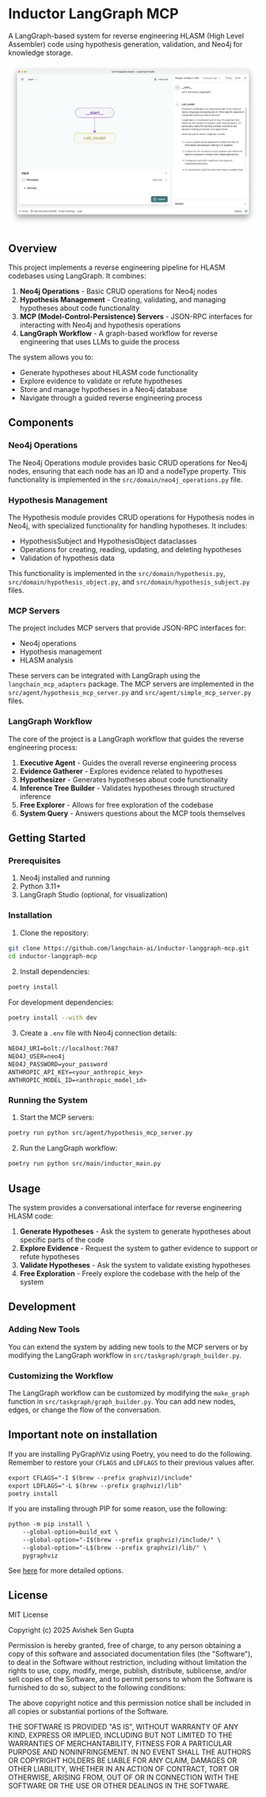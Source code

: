 # Inductor LangGraph MCP

A LangGraph-based system for reverse engineering HLASM (High Level Assembler) code using hypothesis generation, validation, and Neo4j for knowledge storage.

![Graph view in LangGraph studio UI](./static/studio_ui.png)

## Overview

This project implements a reverse engineering pipeline for HLASM codebases using LangGraph. It combines:

1. **Neo4j Operations** - Basic CRUD operations for Neo4j nodes
2. **Hypothesis Management** - Creating, validating, and managing hypotheses about code functionality
3. **MCP (Model-Control-Persistence) Servers** - JSON-RPC interfaces for interacting with Neo4j and hypothesis operations
4. **LangGraph Workflow** - A graph-based workflow for reverse engineering that uses LLMs to guide the process

The system allows you to:
- Generate hypotheses about HLASM code functionality
- Explore evidence to validate or refute hypotheses
- Store and manage hypotheses in a Neo4j database
- Navigate through a guided reverse engineering process

## Components

### Neo4j Operations

The Neo4j Operations module provides basic CRUD operations for Neo4j nodes, ensuring that each node has an ID and a nodeType property. This functionality is implemented in the `src/domain/neo4j_operations.py` file.

### Hypothesis Management

The Hypothesis module provides CRUD operations for Hypothesis nodes in Neo4j, with specialized functionality for handling hypotheses. It includes:

- HypothesisSubject and HypothesisObject dataclasses
- Operations for creating, reading, updating, and deleting hypotheses
- Validation of hypothesis data

This functionality is implemented in the `src/domain/hypothesis.py`, `src/domain/hypothesis_object.py`, and `src/domain/hypothesis_subject.py` files.

### MCP Servers

The project includes MCP servers that provide JSON-RPC interfaces for:

- Neo4j operations
- Hypothesis management
- HLASM analysis

These servers can be integrated with LangGraph using the `langchain_mcp_adapters` package. The MCP servers are implemented in the `src/agent/hypothesis_mcp_server.py` and `src/agent/simple_mcp_server.py` files.

### LangGraph Workflow

The core of the project is a LangGraph workflow that guides the reverse engineering process:

1. **Executive Agent** - Guides the overall reverse engineering process
2. **Evidence Gatherer** - Explores evidence related to hypotheses
3. **Hypothesizer** - Generates hypotheses about code functionality
4. **Inference Tree Builder** - Validates hypotheses through structured inference
5. **Free Explorer** - Allows for free exploration of the codebase
6. **System Query** - Answers questions about the MCP tools themselves

## Getting Started

### Prerequisites

1. Neo4j installed and running
2. Python 3.11+
3. LangGraph Studio (optional, for visualization)

### Installation

1. Clone the repository:

```bash
git clone https://github.com/langchain-ai/inductor-langgraph-mcp.git
cd inductor-langgraph-mcp
```

2. Install dependencies:

```bash
poetry install
```

For development dependencies:

```bash
poetry install --with dev
```

3. Create a `.env` file with Neo4j connection details:

```
NEO4J_URI=bolt://localhost:7687
NEO4J_USER=neo4j
NEO4J_PASSWORD=your_password
ANTHROPIC_API_KEY=<your_anthropic_key>
ANTHROPIC_MODEL_ID=<anthropic_model_id>
```

### Running the System

1. Start the MCP servers:

```bash
poetry run python src/agent/hypothesis_mcp_server.py
```

2. Run the LangGraph workflow:

```bash
poetry run python src/main/inductor_main.py
```

## Usage

The system provides a conversational interface for reverse engineering HLASM code:

1. **Generate Hypotheses** - Ask the system to generate hypotheses about specific parts of the code
2. **Explore Evidence** - Request the system to gather evidence to support or refute hypotheses
3. **Validate Hypotheses** - Ask the system to validate existing hypotheses
4. **Free Exploration** - Freely explore the codebase with the help of the system

## Development

### Adding New Tools

You can extend the system by adding new tools to the MCP servers or by modifying the LangGraph workflow in `src/taskgraph/graph_builder.py`.

### Customizing the Workflow

The LangGraph workflow can be customized by modifying the `make_graph` function in `src/taskgraph/graph_builder.py`. You can add new nodes, edges, or change the flow of the conversation.

<!--
Configuration auto-generated by `langgraph template lock`. DO NOT EDIT MANUALLY.
{
  "config_schemas": {
    "agent": {
      "type": "object",
      "properties": {}
    }
  }
}
-->

## Important note on installation

If you are installing PyGraphViz using Poetry, you need to do the following. Remember to restore your ```CFLAGS``` and ```LDFLAGS``` to their previous values after.

```
export CFLAGS="-I $(brew --prefix graphviz)/include"
export LDFLAGS="-L $(brew --prefix graphviz)/lib"
poetry install
```
If you are installing through PIP for some reason, use the following:

```
python -m pip install \
    --global-option=build_ext \
    --global-option="-I$(brew --prefix graphviz)/include/" \
    --global-option="-L$(brew --prefix graphviz)/lib/" \
    pygraphviz
```

See [here](https://github.com/pygraphviz/pygraphviz/blob/main/INSTALL.txt) for more detailed options.

## License

MIT License

Copyright (c) 2025 Avishek Sen Gupta

Permission is hereby granted, free of charge, to any person obtaining a copy
of this software and associated documentation files (the "Software"), to deal
in the Software without restriction, including without limitation the rights
to use, copy, modify, merge, publish, distribute, sublicense, and/or sell
copies of the Software, and to permit persons to whom the Software is
furnished to do so, subject to the following conditions:

The above copyright notice and this permission notice shall be included in all
copies or substantial portions of the Software.

THE SOFTWARE IS PROVIDED "AS IS", WITHOUT WARRANTY OF ANY KIND, EXPRESS OR
IMPLIED, INCLUDING BUT NOT LIMITED TO THE WARRANTIES OF MERCHANTABILITY,
FITNESS FOR A PARTICULAR PURPOSE AND NONINFRINGEMENT. IN NO EVENT SHALL THE
AUTHORS OR COPYRIGHT HOLDERS BE LIABLE FOR ANY CLAIM, DAMAGES OR OTHER
LIABILITY, WHETHER IN AN ACTION OF CONTRACT, TORT OR OTHERWISE, ARISING FROM,
OUT OF OR IN CONNECTION WITH THE SOFTWARE OR THE USE OR OTHER DEALINGS IN THE
SOFTWARE.

